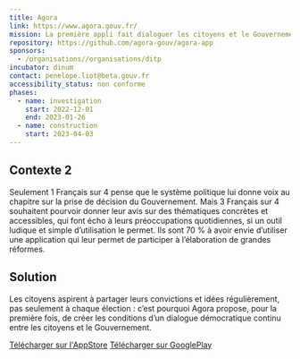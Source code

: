 ```yaml
---
title: Agora
link: https://www.agora.gouv.fr/
mission: La première appli fait dialoguer les citoyens et le Gouvernement
repository: https://github.com/agora-gouv/agora-app
sponsors:
  - /organisations//organisations/ditp
incubator: dinum
contact: penelope.liot@beta.gouv.fr
accessibility_status: non conforme
phases:
  - name: investigation
    start: 2022-12-01
    end: 2023-01-26
  - name: construction
    start: 2023-04-03
---
```

## Contexte 2

Seulement 1 Français sur 4 pense que le système politique lui donne voix au chapitre sur la prise de décision du Gouvernement.
Mais 3 Français sur 4 souhaitent pourvoir donner leur avis sur des thématiques concrètes et accessibles, qui font écho à leurs préoccupations quotidiennes, si un outil ludique et
simple d’utilisation le permet.
Ils sont 70 % à avoir envie d’utiliser une application qui leur permet de participer à l’élaboration de grandes réformes.

## Solution

Les citoyens aspirent à partager leurs convictions et idées régulièrement, pas seulement à chaque élection : c’est pourquoi Agora propose, pour la première fois, de créer les conditions d’un dialogue démocratique continu entre les citoyens et le Gouvernement.

[Télécharger sur l'AppStore](https://apps.apple.com/app/6449599025)
[Télécharger sur GooglePlay](https://play.google.com/store/apps/details?id=fr.gouv.agora)
